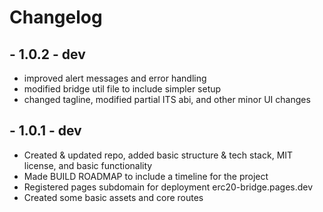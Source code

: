 # Changelog


## - 1.0.2 - dev

- improved alert messages and error handling
- modified bridge util file to include simpler setup
- changed tagline, modified partial ITS abi, and other minor UI changes

## - 1.0.1 - dev

- Created & updated repo, added basic structure & tech stack, MIT license, and basic functionality
- Made BUILD ROADMAP to include a timeline for the project
- Registered pages subdomain for deployment erc20-bridge.pages.dev
- Created some basic assets and core routes
